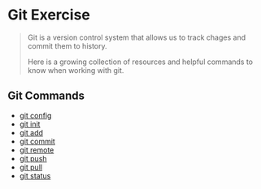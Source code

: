 # Git Exercise
>
>Git is a version control system that allows us to track chages and commit them to history.
>
>Here is a growing collection of resources and helpful commands to know when working with git.

## Git Commands
- [git config](./Commands/Config.md) 
- [git init](./Commands/Init.md) 
- [git add](./Commands/Add.md) 
- [git commit](./Commands/Commit.md) 
- [git remote](./Commands/Remote.md)
- [git push](./Commands/Push.md) 
- [git pull](./Commands/Pull.md) 
- [git status](./Commands/Status.md)